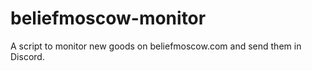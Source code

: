 # beliefmoscow-monitor

A script to monitor new goods on beliefmoscow.com and send them in Discord.
